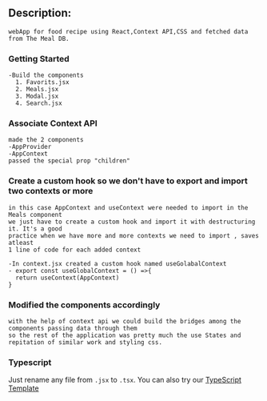 ## Description:
    webApp for food recipe using React,Context API,CSS and fetched data from The Meal DB.

### Getting Started
    -Build the components
      1. Favorits.jsx
      2. Meals.jsx
      3. Modal.jsx
      4. Search.jsx

### Associate Context API
    made the 2 components 
    -AppProvider
    -AppContext
    passed the special prop "children"

### Create a custom hook so we don't have to export and import two contexts or more  
    in this case AppContext and useContext were needed to import in the Meals component
    we just have to create a custom hook and import it with destructuring it. It's a good 
    practice when we have more and more contexts we need to import , saves atleast 
    1 line of code for each added context

    -In context.jsx created a custom hook named useGolabalContext
    - export const useGlobalContext = () =>{
      return useContext(AppContext)
    }
### Modified the components accordingly
    with the help of context api we could build the bridges among the components passing data through them
    so the rest of the application was pretty much the use States and repitation of similar work and styling css.
    
### Typescript

Just rename any file from `.jsx` to `.tsx`. You can also try our [TypeScript Template](https://replit.com/@replit/React-TypeScript)